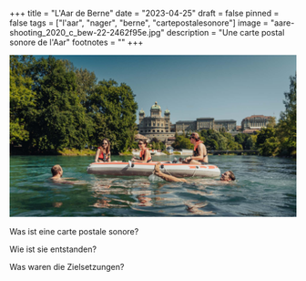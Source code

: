 +++
title = "L'Aar de Berne"
date = "2023-04-25"
draft = false
pinned = false
tags = ["l'aar", "nager", "berne", "cartepostalesonore"]
image = "aare-shooting_2020_c_bew-22-2462f95e.jpg"
description = "Une carte postal sonore de l'Aar"
footnotes = ""
+++
<!--StartFragment-->

![](aare-shooting_2020_c_bew-22-2462f95e.jpg)

<!--EndFragment-->

Was ist eine carte postale sonore?

Wie ist sie entstanden?

Was waren die Zielsetzungen?